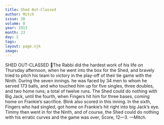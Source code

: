 ```yaml
---
title: Shed Out-Classed
author: Mitch
issue: 20
volume: 8
year: 1913
month: 23
day: 2
tags:
layout: page.njk
image:
---
```

SHED OUT-CLASSED The Rabbi did the hardest work of his life on Thursday afternoon, when he went into the box for the Shed, and bravely tried to pitch his team to victory in the play-off of their tie game with the Ninth. During the seven innings. he was faced by 34 men to whom he served 173 balls, and who touched him up for five singles, three doubles, and two home runs; a total of twelve runs. The Shed could do nothing with Big Jack, until the fourth, when Fingers hit him for three bases, coming home on Frankie’s sacrifice. Blink also scored in this inning. In the sixth, Fingers who had singled, got home on Frankie’s hit right into big Jack’s eye. Timmy then went in for the Ninth, and of course, the Shed could do nothing with his erratic curves and the game was over, Score, 12—3. —Mitch. 
